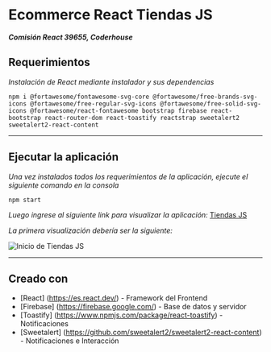 # Ecommerce React Tiendas JS

***Comisión React 39655, Coderhouse***

## Requerimientos

*Instalación de React mediante instalador y sus dependencias*

```
npm i @fortawesome/fontawesome-svg-core @fortawesome/free-brands-svg-icons @fortawesome/free-regular-svg-icons @fortawesome/free-solid-svg-icons @fortawesome/react-fontawesome bootstrap firebase react-bootstrap react-router-dom react-toastify reactstrap sweetalert2 sweetalert2-react-content
```
___

## Ejecutar la aplicación

*Una vez instalados todos los requerimientos de la aplicación, ejecute el siguiente comando en la consola*

```
npm start
```
*Luego ingrese al siguiente link para visualizar la aplicación:* [Tiendas JS](http://localhost:3000)

*La primera visualización debería ser la siguiente:*

![Inicio de Tiendas JS](https://firebasestorage.googleapis.com/v0/b/carritoapp-react.appspot.com/o/inicio.png?alt=media&token=ed9978fa-009d-413e-a947-cb797e387e9d)
___

## Creado con

* [React] (https://es.react.dev/) - Framework del Frontend
* [Firebase] (https://firebase.google.com/) - Base de datos y servidor
* [Toastify] (https://www.npmjs.com/package/react-toastify) - Notificaciones
* [Sweetalert] (https://github.com/sweetalert2/sweetalert2-react-content) - Notificaciones e Interacción